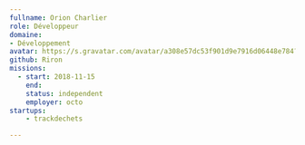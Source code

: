 ```yaml
---
fullname: Orion Charlier
role: Développeur
domaine:
- Développement
avatar: https://s.gravatar.com/avatar/a308e57dc53f901d9e7916d06448e784?size=496&default=retro
github: Riron
missions:
  - start: 2018-11-15
    end:
    status: independent
    employer: octo
startups:
    - trackdechets

---
```

